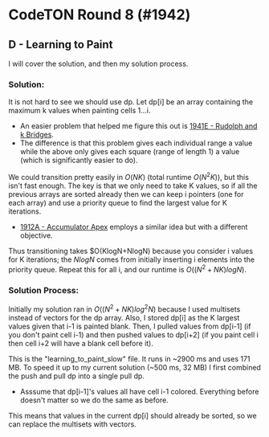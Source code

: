# CodeTON Round 8 (#1942)


## D - Learning to Paint

I will cover the solution, and then my solution process.

### Solution:

It is not hard to see we should use dp. Let dp\[i\] be an array containing the maximum k values when painting cells 1...i.
 - An easier problem that helped me figure this out is [1941E - Rudolph and k Bridges](https://codeforces.com/problemset/problem/1941/E).
 - The difference is that this problem gives each individual range a value while the above only gives each square (range of length 1) a value (which is significantly easier to do).

We could transition pretty easily in $O(NK)$ (total runtime $O(N^2K))$, but this isn't fast enough.
The key is that we only need to take K values, so if all the previous arrays are sorted already then we can keep i pointers (one for each array) and use a priority queue to find the largest value for K iterations.
 - [1912A - Accumulator Apex](https://codeforces.com/problemset/problem/1912/A) employs a similar idea but with a different objective.

Thus transitioning takes $O(KlogN+NlogN) because you consider i values for K iterations; the $NlogN$ comes from initially inserting i elements into the priority queue.
Repeat this for all i, and our runtime is $O((N^2+NK)logN)$.


### Solution Process:

Initially my solution ran in $O((N^2+NK)log^2N)$ because I used multisets instead of vectors for the dp array.
Also, I stored dp\[i\] as the K largest values given that i-1 is painted blank.
Then, I pulled values from dp\[i-1\] (if you don't paint cell i-1) and then pushed values to dp\[i+2\] (if you paint cell i then cell i+2 will have a blank cell before it).

This is the "learning_to_paint_slow" file. It runs in ~2900 ms and uses 171 MB.
To speed it up to my current solution (~500 ms, 32 MB) I first combined the push and pull dp into a single pull dp.
 - Asssume that dp\[i-1\]'s values all have cell i-1 colored. Everything before doesn't matter so we do the same as before.

This means that values in the current dp\[i\] should already be sorted, so we can replace the multisets with vectors.
